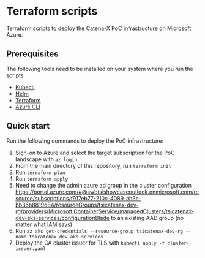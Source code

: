 # Terraform scripts

Terraform scripts to deploy the Catena-X PoC infrastructure on Microsoft Azure.

## Prerequisites

The following tools need to be installed on your system where you run the scripts:
- [Kubectl](https://kubernetes.io/docs/tasks/tools/)
- [Helm](https://helm.sh/docs/intro/install/)
- [Terraform](https://learn.hashicorp.com/tutorials/terraform/install-cli)
- [Azure CLI](https://docs.microsoft.com/en-us/cli/azure/install-azure-cli)

## Quick start

Run the following commands to deploy the PoC infrastructure:

1. Sign-on to Azure and select the target subscription for the PoC landscape with `az login`
1. From the main directory of this repository, run `terraform init`
1. Run `terraform plan`
1. Run `terraform apply`
1. Need to change the admin azure ad group in the cluster configuration https://portal.azure.com/#@swbtsishowcaseoutlook.onmicrosoft.com/resource/subscriptions/f917eb77-210c-4089-ab3c-bb36b8819d84/resourceGroups/tsicatenax-dev-rg/providers/Microsoft.ContainerService/managedClusters/tsicatenax-dev-aks-services/configurationBlade to an existing AAD group (no matter what IAM says)
1. Run `az aks get-credentials --resource-group tsicatenax-dev-rg --name tsicatenax-dev-aks-services`
1. Deploy the CA cluster issuer for TLS with `kubectl apply -f cluster-issuer.yaml`